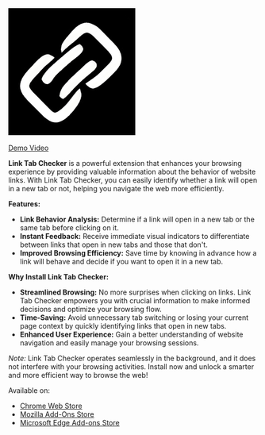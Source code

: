 <img src="link_tab_checker/icon128.jpg" alt="Link Tab Checker Logo">

<a href="https://www.youtube.com/watch?v=5_C3DzkeHVs" target="_blank" rel="noopener noreferrer">Demo Video</a>

<strong>Link Tab Checker</strong> is a powerful extension that enhances your browsing experience by providing valuable information about the behavior of website links. With Link Tab Checker, you can easily identify whether a link will open in a new tab or not, helping you navigate the web more efficiently.

<strong>Features:</strong>
<ul>
    <li><strong>Link Behavior Analysis:</strong> Determine if a link will open in a new tab or the same tab before clicking on it.</li>
    <li><strong>Instant Feedback:</strong> Receive immediate visual indicators to differentiate between links that open in new tabs and those that don't.</li>
    <li><strong>Improved Browsing Efficiency:</strong> Save time by knowing in advance how a link will behave and decide if you want to open it in a new tab.</li>
</ul>

<strong>Why Install Link Tab Checker:</strong>
<ul>
    <li><strong>Streamlined Browsing:</strong> No more surprises when clicking on links. Link Tab Checker empowers you with crucial information to make informed decisions and optimize your browsing flow.</li>
    <li><strong>Time-Saving:</strong> Avoid unnecessary tab switching or losing your current page context by quickly identifying links that open in new tabs.</li>
    <li><strong>Enhanced User Experience:</strong> Gain a better understanding of website navigation and easily manage your browsing sessions.</li>
</ul>

<em>Note:</em> Link Tab Checker operates seamlessly in the background, and it does not interfere with your browsing activities. Install now and unlock a smarter and more efficient way to browse the web!

Available on:
<ul>
    <li><a href="https://chrome.google.com/webstore/detail/link-tab-checker/ecmjjlhogcehgcljgcnoknipjbeciddl?hl=en" target="_blank" rel="noopener noreferrer">Chrome Web Store</a></li>
    <li><a href="https://addons.mozilla.org/en-US/firefox/addon/link-tab-checker/" target="_blank" rel="noopener noreferrer">Mozilla Add-Ons Store</a></li>
    <li><a href="https://microsoftedge.microsoft.com/addons/detail/link-tab-checker/clicajfnimjkhfdhocahacplcbjigapg" target="_blank" rel="noopener noreferrer">Microsoft Edge Add-ons Store</a></li>
</ul>
